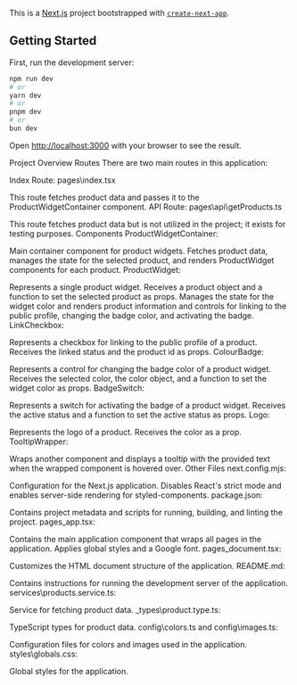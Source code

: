 This is a [Next.js](https://nextjs.org/) project bootstrapped with [`create-next-app`](https://github.com/vercel/next.js/tree/canary/packages/create-next-app).

## Getting Started

First, run the development server:

```bash
npm run dev
# or
yarn dev
# or
pnpm dev
# or
bun dev
```

Open [http://localhost:3000](http://localhost:3000) with your browser to see the result.

Project Overview
Routes
There are two main routes in this application:

Index Route: pages\index.tsx

This route fetches product data and passes it to the ProductWidgetContainer component.
API Route: pages\api\getProducts.ts

This route fetches product data but is not utilized in the project; it exists for testing purposes.
Components
ProductWidgetContainer:

Main container component for product widgets.
Fetches product data, manages the state for the selected product, and renders ProductWidget components for each product.
ProductWidget:

Represents a single product widget.
Receives a product object and a function to set the selected product as props.
Manages the state for the widget color and renders product information and controls for linking to the public profile, changing the badge color, and activating the badge.
LinkCheckbox:

Represents a checkbox for linking to the public profile of a product.
Receives the linked status and the product id as props.
ColourBadge:

Represents a control for changing the badge color of a product widget.
Receives the selected color, the color object, and a function to set the widget color as props.
BadgeSwitch:

Represents a switch for activating the badge of a product widget.
Receives the active status and a function to set the active status as props.
Logo:

Represents the logo of a product.
Receives the color as a prop.
TooltipWrapper:

Wraps another component and displays a tooltip with the provided text when the wrapped component is hovered over.
Other Files
next.config.mjs:

Configuration for the Next.js application.
Disables React's strict mode and enables server-side rendering for styled-components.
package.json:

Contains project metadata and scripts for running, building, and linting the project.
pages_app.tsx:

Contains the main application component that wraps all pages in the application.
Applies global styles and a Google font.
pages_document.tsx:

Customizes the HTML document structure of the application.
README.md:

Contains instructions for running the development server of the application.
services\products.service.ts:

Service for fetching product data.
\_types\product.type.ts:

TypeScript types for product data.
config\colors.ts and config\images.ts:

Configuration files for colors and images used in the application.
styles\globals.css:

Global styles for the application.
